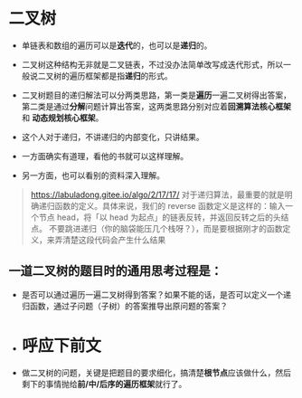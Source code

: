 # 二叉树

- 单链表和数组的遍历可以是**迭代**的，也可以是**递归**的。
- 二叉树这种结构无非就是二叉链表，不过没办法简单改写成迭代形式，所以一般说二叉树的遍历框架都是指**递归**的形式。

- 二叉树题目的递归解法可以分两类思路，第一类是**遍历**一遍二叉树得出答案，第二类是通过**分解**问题计算出答案，这两类思路分别对应着**回溯算法核心框架**和 **动态规划核心框架**。



- 这个人对于递归，不讲递归的内部变化，只讲结果。
- 一方面确实有道理，看他的书就可以这样理解。
- 另一方面，也可以看别的资料深入理解。
> https://labuladong.gitee.io/algo/2/17/17/
> 对于递归算法，最重要的就是明确递归函数的定义。具体来说，我们的 reverse 函数定义是这样的：输入一个节点 head，将「以 head 为起点」的链表反转，并返回反转之后的头结点。
> 不要跳进递归（你的脑袋能压几个栈呀？），而是要根据刚才的函数定义，来弄清楚这段代码会产生什么结果


## 一道二叉树的题目时的通用思考过程是：

- 是否可以通过遍历一遍二叉树得到答案？如果不能的话，是否可以定义一个递归函数，通过子问题（子树）的答案推导出原问题的答案？

- # 呼应下前文
- 做二叉树的问题，关键是把题目的要求细化，搞清楚**根节点**应该做什么，然后剩下的事情抛给**前/中/后序的遍历框架**就行了。